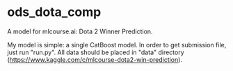 # ods_dota_comp
A model for mlcourse.ai: Dota 2 Winner Prediction.

My model is simple: a single CatBoost model. In order to get submission file, just run "run.py". All data should be placed in "data" directory (https://www.kaggle.com/c/mlcourse-dota2-win-prediction).
